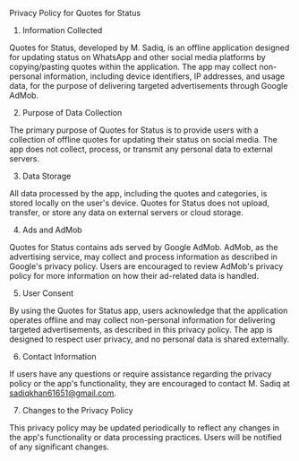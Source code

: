 Privacy Policy for Quotes for Status

1. Information Collected

Quotes for Status, developed by M. Sadiq, is an offline application designed for updating status on WhatsApp and other social media platforms by copying/pasting quotes within the application. The app may collect non-personal information, including device identifiers, IP addresses, and usage data, for the purpose of delivering targeted advertisements through Google AdMob.

2. Purpose of Data Collection

The primary purpose of Quotes for Status is to provide users with a collection of offline quotes for updating their status on social media. The app does not collect, process, or transmit any personal data to external servers.

3. Data Storage

All data processed by the app, including the quotes and categories, is stored locally on the user's device. Quotes for Status does not upload, transfer, or store any data on external servers or cloud storage.

4. Ads and AdMob

Quotes for Status contains ads served by Google AdMob. AdMob, as the advertising service, may collect and process information as described in Google's privacy policy. Users are encouraged to review AdMob's privacy policy for more information on how their ad-related data is handled.

5. User Consent

By using the Quotes for Status app, users acknowledge that the application operates offline and may collect non-personal information for delivering targeted advertisements, as described in this privacy policy. The app is designed to respect user privacy, and no personal data is shared externally.

6. Contact Information

If users have any questions or require assistance regarding the privacy policy or the app's functionality, they are encouraged to contact M. Sadiq at sadiqkhan61651@gmail.com.

7. Changes to the Privacy Policy

This privacy policy may be updated periodically to reflect any changes in the app's functionality or data processing practices. Users will be notified of any significant changes.

